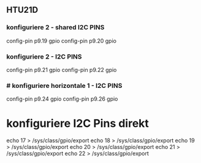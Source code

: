## HTU21D

### konfiguriere 2 - shared I2C PINS
config-pin p9.19 gpio
config-pin p9.20 gpio

### konfiguriere 2 - I2C PINS
config-pin p9.21 gpio
config-pin p9.22 gpio

### # konfiguriere horizontale 1 - I2C PINS
config-pin p9.24 gpio
config-pin p9.26 gpio

# konfiguriere I2C Pins direkt
echo 17 > /sys/class/gpio/export
echo 18 > /sys/class/gpio/export
echo 19 > /sys/class/gpio/export
echo 20 > /sys/class/gpio/export
echo 21 > /sys/class/gpio/export
echo 22 > /sys/class/gpio/export
